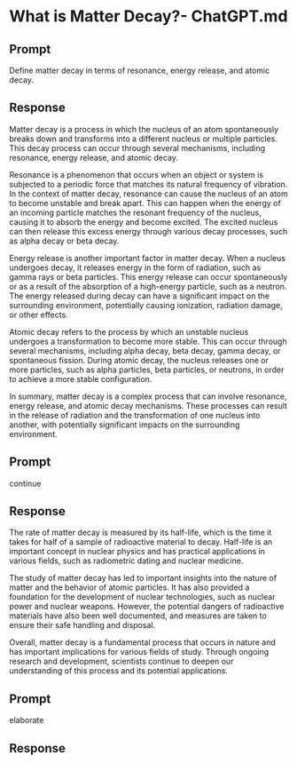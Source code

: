 # What is Matter Decay?- ChatGPT.md

## Prompt

Define matter decay in terms of resonance, energy release, and atomic decay.

## Response

Matter decay is a process in which the nucleus of an atom spontaneously breaks down and transforms into a different nucleus or multiple particles. This decay process can occur through several mechanisms, including resonance, energy release, and atomic decay.

Resonance is a phenomenon that occurs when an object or system is subjected to a periodic force that matches its natural frequency of vibration. In the context of matter decay, resonance can cause the nucleus of an atom to become unstable and break apart. This can happen when the energy of an incoming particle matches the resonant frequency of the nucleus, causing it to absorb the energy and become excited. The excited nucleus can then release this excess energy through various decay processes, such as alpha decay or beta decay.

Energy release is another important factor in matter decay. When a nucleus undergoes decay, it releases energy in the form of radiation, such as gamma rays or beta particles. This energy release can occur spontaneously or as a result of the absorption of a high-energy particle, such as a neutron. The energy released during decay can have a significant impact on the surrounding environment, potentially causing ionization, radiation damage, or other effects.

Atomic decay refers to the process by which an unstable nucleus undergoes a transformation to become more stable. This can occur through several mechanisms, including alpha decay, beta decay, gamma decay, or spontaneous fission. During atomic decay, the nucleus releases one or more particles, such as alpha particles, beta particles, or neutrons, in order to achieve a more stable configuration.

In summary, matter decay is a complex process that can involve resonance, energy release, and atomic decay mechanisms. These processes can result in the release of radiation and the transformation of one nucleus into another, with potentially significant impacts on the surrounding environment.

## Prompt

continue

## Response

The rate of matter decay is measured by its half-life, which is the time it takes for half of a sample of radioactive material to decay. Half-life is an important concept in nuclear physics and has practical applications in various fields, such as radiometric dating and nuclear medicine.

The study of matter decay has led to important insights into the nature of matter and the behavior of atomic particles. It has also provided a foundation for the development of nuclear technologies, such as nuclear power and nuclear weapons. However, the potential dangers of radioactive materials have also been well documented, and measures are taken to ensure their safe handling and disposal.

Overall, matter decay is a fundamental process that occurs in nature and has important implications for various fields of study. Through ongoing research and development, scientists continue to deepen our understanding of this process and its potential applications.

## Prompt

elaborate

## Response

